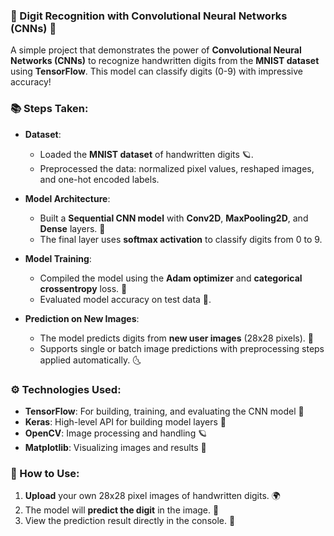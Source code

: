 ### **🌌 Digit Recognition with Convolutional Neural Networks (CNNs) 🚀**

A simple project that demonstrates the power of **Convolutional Neural Networks (CNNs)** to recognize handwritten digits from the **MNIST dataset** using **TensorFlow**. This model can classify digits (0-9) with impressive accuracy!

### **📚 Steps Taken:**
- **Dataset**: 
  - Loaded the **MNIST dataset** of handwritten digits 🪐.
  - Preprocessed the data: normalized pixel values, reshaped images, and one-hot encoded labels.
  
- **Model Architecture**: 
  - Built a **Sequential CNN model** with **Conv2D**, **MaxPooling2D**, and **Dense** layers. 🌠
  - The final layer uses **softmax activation** to classify digits from 0 to 9.

- **Model Training**: 
  - Compiled the model using the **Adam optimizer** and **categorical crossentropy** loss. 🚀
  - Evaluated model accuracy on test data 🌝.

- **Prediction on New Images**:
  - The model predicts digits from **new user images** (28x28 pixels). 🌙
  - Supports single or batch image predictions with preprocessing steps applied automatically. 🌜

### **⚙️ Technologies Used:**
- **TensorFlow**: For building, training, and evaluating the CNN model 🚀
- **Keras**: High-level API for building model layers 🌙
- **OpenCV**: Image processing and handling 🪐
- **Matplotlib**: Visualizing images and results 🌟

### **🚀 How to Use:**
1. **Upload** your own 28x28 pixel images of handwritten digits. 🌍
2. The model will **predict the digit** in the image. 🌠
3. View the prediction result directly in the console. 🌝
